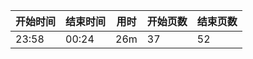 | 开始时间  | 结束时间 |用时 |开始页数 |结束页数 |
| ------------- | ------------- | ------------- | ------------- | ------------- |
| 23:58  | 00:24  |26m  |37  |52  |